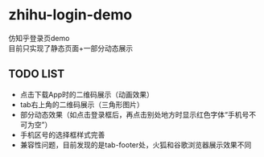# zhihu-login-demo
仿知乎登录页demo  
目前只实现了静态页面+一部分动态展示

## TODO LIST
* 点击下载App时的二维码展示（动画效果）
* tab右上角的二维码展示（三角形图片）
* 部分动态效果（如点击登录框后，再点击别处地方时显示红色字体“手机号不可为空”）
* 手机区号的选择框样式完善
* 兼容性问题，目前发现的是tab-footer处，火狐和谷歌浏览器展示效果不同
